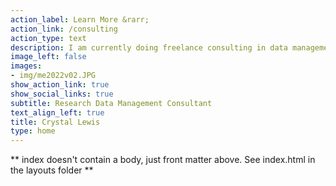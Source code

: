 ```yaml
---
action_label: Learn More &rarr;
action_link: /consulting
action_type: text
description: I am currently doing freelance consulting in data management while taking time to work on a book titled Data Management in Large-Scale Education Research. After spending over eight years in the field of education research, I found that the most fulfilling part of my experience was helping researchers build and implement quality data management processes that allowed them to focus more on using their data to make positive changes in the field, and less time wrangling their data into a usable format. If you and your team are looking for data management services or training, I would love to work with you!
image_left: false 
images:
- img/me2022v02.JPG
show_action_link: true
show_social_links: true
subtitle: Research Data Management Consultant
text_align_left: true
title: Crystal Lewis
type: home
---
```


** index doesn't contain a body, just front matter above.
See index.html in the layouts folder **
